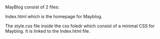 MayBlog consist of 2 files:

Index.html which is the homepage for Mayblog.

The style.css file inside the css foledr which consist of a minimal CSS for Mayblog. It is linked to the Index.html file.


